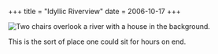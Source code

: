 +++
title = "Idyllic Riverview"
date = 2006-10-17
+++

![Two chairs overlook a river with a house in the background.](/photos/IdyllicRiverview.jpg "So... Relaxing...")

This is the sort of place one could sit for hours on end.
